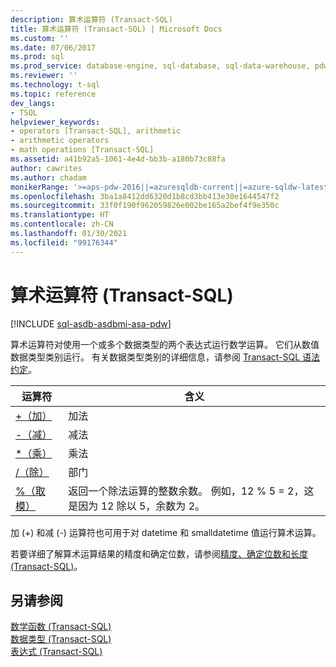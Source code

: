 ```yaml
---
description: 算术运算符 (Transact-SQL)
title: 算术运算符 (Transact-SQL) | Microsoft Docs
ms.custom: ''
ms.date: 07/06/2017
ms.prod: sql
ms.prod_service: database-engine, sql-database, sql-data-warehouse, pdw
ms.reviewer: ''
ms.technology: t-sql
ms.topic: reference
dev_langs:
- TSQL
helpviewer_keywords:
- operators [Transact-SQL], arithmetic
- arithmetic operators
- math operations [Transact-SQL]
ms.assetid: a41b92a5-1061-4e4d-bb3b-a180b73c88fa
author: cawrites
ms.author: chadam
monikerRange: '>=aps-pdw-2016||=azuresqldb-current||=azure-sqldw-latest||>=sql-server-2016||>=sql-server-linux-2017||=azuresqldb-mi-current'
ms.openlocfilehash: 3ba1a8412dd6320d1b8cd3bb413e30e1644547f2
ms.sourcegitcommit: 33f0f190f962059826e002be165a2bef4f9e350c
ms.translationtype: HT
ms.contentlocale: zh-CN
ms.lasthandoff: 01/30/2021
ms.locfileid: "99176344"
---
```

# <a name="arithmetic-operators-transact-sql"></a>算术运算符 (Transact-SQL)
[!INCLUDE [sql-asdb-asdbmi-asa-pdw](../../includes/applies-to-version/sql-asdb-asdbmi-asa-pdw.md)]

算术运算符对使用一个或多个数据类型的两个表达式运行数学运算。 它们从数值数据类型类别运行。 有关数据类型类别的详细信息，请参阅 [Transact-SQL 语法约定](../../t-sql/language-elements/transact-sql-syntax-conventions-transact-sql.md)。  
  
|运算符|含义|  
|--------------|-------------|  
|[+（加）](../../t-sql/language-elements/add-transact-sql.md)|加法|  
|[-（减）](../../t-sql/language-elements/subtract-transact-sql.md)|减法|  
|[*（乘）](../../t-sql/language-elements/multiply-transact-sql.md)|乘法|  
|[/（除）](../../t-sql/language-elements/divide-transact-sql.md)|部门|  
|[%（取模）](../../t-sql/language-elements/modulo-transact-sql.md)|返回一个除法运算的整数余数。 例如，12 % 5 = 2，这是因为 12 除以 5，余数为 2。|  
  
加 (+) 和减 (-) 运算符也可用于对 datetime 和 smalldatetime 值运行算术运算。  
  
若要详细了解算术运算结果的精度和确定位数，请参阅[精度、确定位数和长度 &#40;Transact-SQL&#41;](../../t-sql/data-types/precision-scale-and-length-transact-sql.md)。  
  
## <a name="see-also"></a>另请参阅  
[数学函数 (Transact-SQL)](../../t-sql/functions/mathematical-functions-transact-sql.md)   
[数据类型 (Transact-SQL)](../../t-sql/data-types/data-types-transact-sql.md)   
[表达式 (Transact-SQL)](../../t-sql/language-elements/expressions-transact-sql.md)  
  
  
